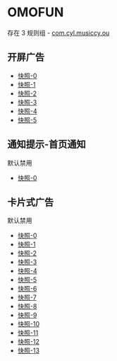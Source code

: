 # OMOFUN

存在 3 规则组 - [com.cyl.musiccy.ou](/src/apps/com.cyl.musiccy.ou.ts)

## 开屏广告

- [快照-0](https://i.gkd.li/import/12775918)
- [快照-1](https://i.gkd.li/import/12775926)
- [快照-2](https://i.gkd.li/import/13063151)
- [快照-3](https://i.gkd.li/import/13063246)
- [快照-4](https://i.gkd.li/import/13071599)
- [快照-5](https://i.gkd.li/import/12775919)

## 通知提示-首页通知

默认禁用

- [快照-0](https://i.gkd.li/import/13063206)

## 卡片式广告

默认禁用

- [快照-0](https://i.gkd.li/import/12775922)
- [快照-1](https://i.gkd.li/import/13063222)
- [快照-2](https://i.gkd.li/import/12775923)
- [快照-3](https://i.gkd.li/import/13800051)
- [快照-4](https://i.gkd.li/import/13759345)
- [快照-5](https://i.gkd.li/import/12775925)
- [快照-6](https://i.gkd.li/import/12775924)
- [快照-7](https://i.gkd.li/import/12775921)
- [快照-8](https://i.gkd.li/import/12776903)
- [快照-9](https://i.gkd.li/import/12789928)
- [快照-10](https://i.gkd.li/import/13215476)
- [快照-11](https://i.gkd.li/import/13071595)
- [快照-12](https://i.gkd.li/import/13063249)
- [快照-13](https://i.gkd.li/import/13422363)

